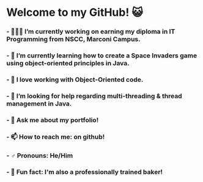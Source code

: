 # Welcome to my GitHub! 😺

### - 👨🏻‍🎓 I’m currently working on earning my diploma in IT Programming from NSCC, Marconi Campus.
### - 👾 I’m currently learning how to create a Space Invaders game using object-oriented principles in Java.
### - 💖 I love working with Object-Oriented code.
### - 🤔 I’m looking for help regarding multi-threading & thread management in Java.
### - 💬 Ask me about my portfolio!
### - 📫 How to reach me: on github!
### - ♂️ Pronouns: He/Him
### - 🧁 Fun fact: I'm also a professionally trained baker!
